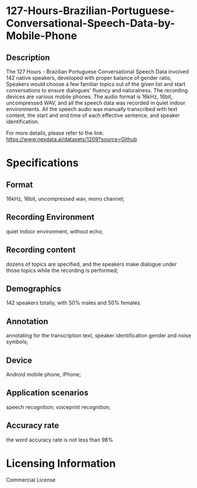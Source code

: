 # 127-Hours-Brazilian-Portuguese-Conversational-Speech-Data-by-Mobile-Phone

## Description
The 127 Hours - Brazilian Portuguese Conversational Speech Data involved 142 native speakers, developed with proper balance of gender ratio, Speakers would choose a few familiar topics out of the given list and start conversations to ensure dialogues' fluency and naturalness. The recording devices are various mobile phones. The audio format is 16kHz, 16bit, uncompressed WAV, and all the speech data was recorded in quiet indoor environments. All the speech audio was manually transcribed with text content, the start and end time of each effective sentence, and speaker identification.

For more details, please refer to the link: https://www.nexdata.ai/datasets/1209?source=Github

# Specifications
## Format
16kHz, 16bit, uncompressed wav, mono channel;
## Recording Environment
quiet indoor environment, without echo;
## Recording content
dozens of topics are specified, and the speakers make dialogue under those topics while the recording is performed;
## Demographics
142 speakers totally, with 50% males and 50% females.
## Annotation
annotating for the transcription text, speaker identification gender and noise symbols;
## Device
Android mobile phone, iPhone;
## Application scenarios
speech recognition; voiceprint recognition;
## Accuracy rate
the word accuracy rate is not less than 98%

# Licensing Information
Commercial License
